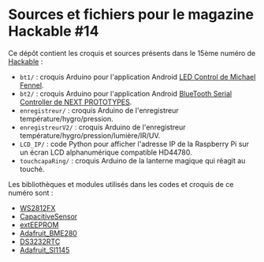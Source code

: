 Sources et fichiers pour le magazine Hackable #14
=================================================

Ce dépôt contient les croquis et sources présents dans le 15ème numéro de [Hackable](http://www.hackable.fr/) :

* `bt1/` : croquis Arduino pour l'application Android [LED Control de Michael Fennel](https://play.google.com/store/apps/details?id=com.fennel.ledcontrol).
* `bt2/` : croquis Arduino pour l'application Android [BlueTooth Serial Controller de NEXT PROTOTYPES](https://play.google.com/store/apps/details?id=nextprototypes.BTSerialController).
* `enregistreur/` : croquis Arduino de l'enregistreur température/hygro/pression.
* `enregistreurV2/` : croquis Arduino de l'enregistreur température/hygro/pression/lumière/IR/UV.
* `LCD_IP/` : code Python pour afficher l'adresse IP de la Raspberry Pi sur un écran LCD alphanumérique compatible HD44780.
* `touchcapaRing/` : croquis Arduino de la lanterne magique qui réagit au touché.

Les bibliothèques et modules utilisés dans les codes et croquis de ce numéro sont :

* [WS2812FX](https://github.com/kitesurfer1404/WS2812FX)
* [CapacitiveSensor](https://github.com/PaulStoffregen/CapacitiveSensor)
* [extEEPROM](https://github.com/JChristensen/extEEPROM)
* [Adafruit_BME280](https://github.com/adafruit/Adafruit_BME280_Library)
* [DS3232RTC](https://github.com/JChristensen/DS3232RTC)
* [Adafruit_SI1145](https://github.com/adafruit/Adafruit_SI1145_Library)

